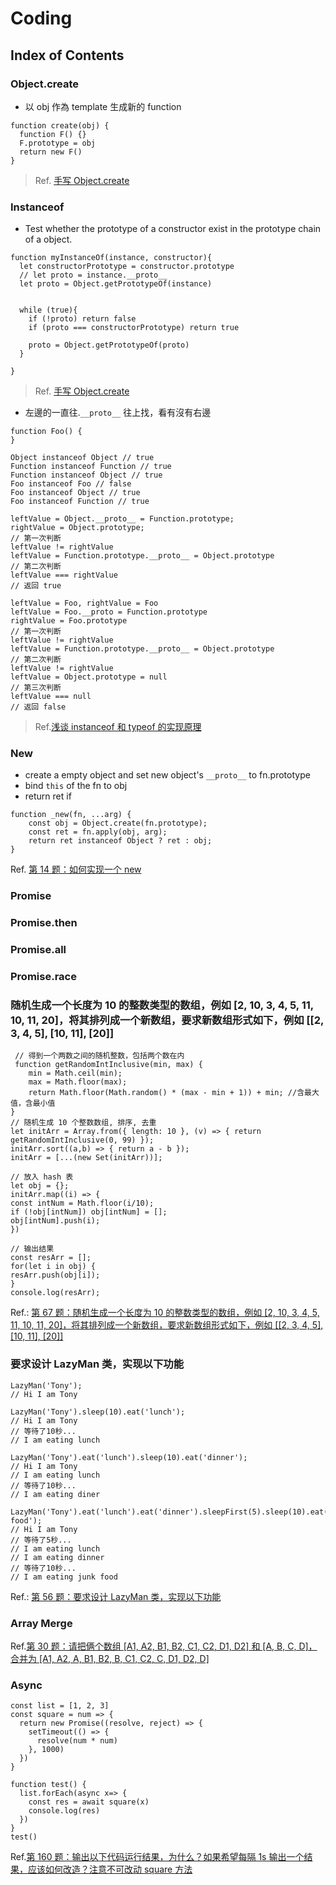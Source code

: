 # Coding

## Index of Contents

### Object.create

- 以 obj 作為 template 生成新的 function

```
function create(obj) {
  function F() {}
  F.prototype = obj
  return new F()
}
```

> Ref. [手写 Object.create](https://juejin.cn/post/6946136940164939813#heading-2)

### Instanceof

- Test whether the prototype of a constructor exist in the prototype chain of a object.

```
function myInstanceOf(instance, constructor){
  let constructorPrototype = constructor.prototype
  // let proto = instance.__proto__
  let proto = Object.getPrototypeOf(instance)


  while (true){
    if (!proto) return false
    if (proto === constructorPrototype) return true

    proto = Object.getPrototypeOf(proto)
  }

}
```

> Ref. [手写 Object.create](https://juejin.cn/post/6946136940164939813#heading-2)

- 左邊的一直往.`__proto__` 往上找，看有沒有右邊

```
function Foo() {
}

Object instanceof Object // true
Function instanceof Function // true
Function instanceof Object // true
Foo instanceof Foo // false
Foo instanceof Object // true
Foo instanceof Function // true
```

```
leftValue = Object.__proto__ = Function.prototype;
rightValue = Object.prototype;
// 第一次判断
leftValue != rightValue
leftValue = Function.prototype.__proto__ = Object.prototype
// 第二次判断
leftValue === rightValue
// 返回 true
```

```
leftValue = Foo, rightValue = Foo
leftValue = Foo.__proto = Function.prototype
rightValue = Foo.prototype
// 第一次判断
leftValue != rightValue
leftValue = Function.prototype.__proto__ = Object.prototype
// 第二次判断
leftValue != rightValue
leftValue = Object.prototype = null
// 第三次判断
leftValue === null
// 返回 false
```

> Ref.[浅谈 instanceof 和 typeof 的实现原理](https://juejin.cn/post/6844903613584654344)

### New

- create a empty object and set new object's `__proto__` to fn.prototype
- bind `this` of the fn to obj
- return ret if

```
function _new(fn, ...arg) {
    const obj = Object.create(fn.prototype);
    const ret = fn.apply(obj, arg);
    return ret instanceof Object ? ret : obj;
}
```

Ref. [第 14 题：如何实现一个 new ](https://github.com/Advanced-Frontend/Daily-Interview-Question/issues/12)

### Promise

### Promise.then

### Promise.all

### Promise.race

### 随机生成一个长度为 10 的整数类型的数组，例如 [2, 10, 3, 4, 5, 11, 10, 11, 20]，将其排列成一个新数组，要求新数组形式如下，例如 [[2, 3, 4, 5], [10, 11], [20]]

> > >

```
 // 得到一个两数之间的随机整数，包括两个数在内
 function getRandomIntInclusive(min, max) {
    min = Math.ceil(min);
    max = Math.floor(max);
    return Math.floor(Math.random() * (max - min + 1)) + min; //含最大值，含最小值
}
// 随机生成 10 个整数数组, 排序, 去重
let initArr = Array.from({ length: 10 }, (v) => { return getRandomIntInclusive(0, 99) });
initArr.sort((a,b) => { return a - b });
initArr = [...(new Set(initArr))];

// 放入 hash 表
let obj = {};
initArr.map((i) => {
const intNum = Math.floor(i/10);
if (!obj[intNum]) obj[intNum] = [];
obj[intNum].push(i);
})

// 输出结果
const resArr = [];
for(let i in obj) {
resArr.push(obj[i]);
}
console.log(resArr);

```

Ref.: [第 67 题：随机生成一个长度为 10 的整数类型的数组，例如 [2, 10, 3, 4, 5, 11, 10, 11, 20]，将其排列成一个新数组，要求新数组形式如下，例如 [[2, 3, 4, 5], [10, 11], [20]]](https://github.com/Advanced-Frontend/Daily-Interview-Question/issues/113)

> > >

### 要求设计 LazyMan 类，实现以下功能

> > >

```
LazyMan('Tony');
// Hi I am Tony

LazyMan('Tony').sleep(10).eat('lunch');
// Hi I am Tony
// 等待了10秒...
// I am eating lunch

LazyMan('Tony').eat('lunch').sleep(10).eat('dinner');
// Hi I am Tony
// I am eating lunch
// 等待了10秒...
// I am eating diner

LazyMan('Tony').eat('lunch').eat('dinner').sleepFirst(5).sleep(10).eat('junk food');
// Hi I am Tony
// 等待了5秒...
// I am eating lunch
// I am eating dinner
// 等待了10秒...
// I am eating junk food
```

Ref.: [第 56 题：要求设计 LazyMan 类，实现以下功能](https://github.com/Advanced-Frontend/Daily-Interview-Question/issues/98)

> > >

### Array Merge

> > >

Ref.[第 30 题：请把俩个数组 [A1, A2, B1, B2, C1, C2, D1, D2] 和 [A, B, C, D]，合并为 [A1, A2, A, B1, B2, B, C1, C2, C, D1, D2, D]](https://github.com/Advanced-Frontend/Daily-Interview-Question/issues/39)

> > >

### Async

> > >

```
const list = [1, 2, 3]
const square = num => {
  return new Promise((resolve, reject) => {
    setTimeout(() => {
      resolve(num * num)
    }, 1000)
  })
}

function test() {
  list.forEach(async x=> {
    const res = await square(x)
    console.log(res)
  })
}
test()
```

Ref.[第 160 题：输出以下代码运行结果，为什么？如果希望每隔 1s 输出一个结果，应该如何改造？注意不可改动 square 方法](https://github.com/Advanced-Frontend/Daily-Interview-Question/issues/389)

> > >
